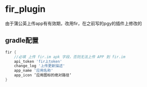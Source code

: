 # fir_plugin
由于蒲公英上传app有有效期，改用fir，在之前写的pgy的插件上修改的

## gradle配置
```gradle
fir {
    //必填 上传 fir.im apk 字段，否则无法上传 APP 到 fir.im
    api_token 'fir上token'
    change_log '上传更新描述'
    app_name '应用名称'
    app_icon ’应用图标的绝对路径‘
}
```
